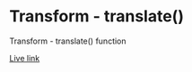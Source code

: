 # Transform - translate()

Transform - translate() function

[Live link](https://tusersheikh.github.io/learning-css-animations/task-7/)
